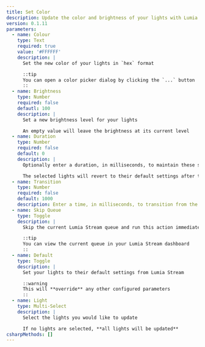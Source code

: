 ```yaml
---
title: Set Color
description: Update the color and brightness of your lights with Lumia Stream
version: 0.1.11
parameters:
  - name: Colour
    type: Text
    required: true
    value: '#FFFFFF'
    description: |
      Set the new color of your lights in `hex` format

      ::tip
      You can open a color picker dialog by clicking the `...` button
      ::
  - name: Brightness
    type: Number
    required: false
    defautl: 100
    description: |
      Set a new brightness level for your lights

      An empty value will leave the brightness at its current level
  - name: Duration
    type: Number
    required: false
    default: 0
    description: |
      Optionally enter a duration, in milliseconds, to maintain these settings.

      The selected lights will revert to their default settings after the provided duration.
  - name: Transition
    type: Number
    required: false
    default: 1000
    description: Enter a time, in milliseconds, to transition from the current light properties to the new configuration
  - name: Skip Queue
    type: Toggle
    description: |
      Skip the current Lumia Stream queue and run this action immediately

      ::tip
      You can view the current queue in your Lumia Stream dashboard
      ::
  - name: Default
    type: Toggle
    description: |
      Set your lights to their default settings from Lumia Stream

      ::warning
      This will **override** any other configured parameters
      ::
  - name: Light
    type: Multi-Select
    description: |
      Select the lights you would like to update

      If no lights are selected, **all lights will be updated**
csharpMethods: []
---
```

